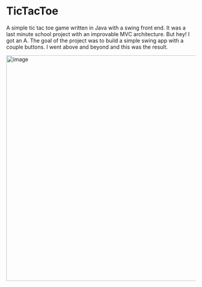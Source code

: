 # TicTacToe

A simple tic tac toe game written in Java with a swing front end. It was a last minute school project with an improvable MVC architecture. But hey! I got an A. The goal of the project was to build a simple swing app with a couple buttons. I went above and beyond and this was the result.

<img width="600" alt="image" src="https://github.com/user-attachments/assets/804bac59-74ed-4308-8b08-e3dde4d32ef6" />
